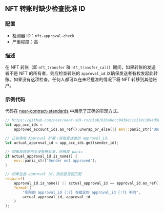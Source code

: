 
## NFT 转账时缺少检查批准 ID

### 配置

* 检测器 ID：`nft-approval-check`
* 严重程度：高

### 描述

在 NFT 转账（即 `nft_transfer` 和 `nft_transfer_call`）期间，如果转账的发送者不是 NFT 的所有者，则应检查转账的 `approval_id` 以确保发送者有权发起此转账。如果没有这项检查，任何人都可以在未经批准的情况下将 NFT 转移到其他账户。

### 示例代码

代码在 [near-contract-standards](https://github.com/near/near-sdk-rs/blob/63ba6ecc9439ec1c319c1094d581653698229473/near-contract-standards/src/non_fungible_token/core/core_impl.rs#L212) 中展示了正确的实现方式。

```rust
// https://github.com/near/near-sdk-rs/blob/63ba6ecc9439ec1c319c1094d581653698229473/near-contract-standards/src/non_fungible_token/core/core_impl.rs#L215
let app_acc_ids =
    approved_account_ids.as_ref().unwrap_or_else(|| env::panic_str("Unauthorized"));

// 正在使用 Approval 扩展；获取发送者的 approval_id。
let actual_approval_id = app_acc_ids.get(sender_id);

// 如果发送者完全没有被批准，则触发 panic
if actual_approval_id.is_none() {
    env::panic_str("Sender not approved");
}

// 如果包含 approval_id，则检查是否匹配
require!(
    approval_id.is_none() || actual_approval_id == approval_id.as_ref(),
    format!(
        "实际的 approval_id {:?} 与给定的 approval_id {:?} 不同",
        actual_approval_id, approval_id
    )
);
```
